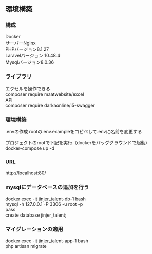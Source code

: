## 環境構築

### 構成
Docker<br/>
サーバーNginx<br/>
PHPバージョン8.1.27<br/>
Laravelバージョン 10.48.4<br/>
Mysqlバージョン8.0.36<br/>

### ライブラリ
エクセルを操作できる<br/>
composer require maatwebsite/excel<br/>
API<br/>
composer require darkaonline/l5-swagger<br/>

### 環境構築
.envの作成
rootの.env.exampleをコピぺして.envに名前を変更する

プロジェクトのrootで下記を実行（dockerをバッググラウンドで起動）<br/>
docker-compose up -d<br/>

### URL
http://localhost:80/<br/>

### mysqlにデータベースの追加を行う
docker exec -it jinjer_talent-db-1 bash<br/>
mysql -h 127.0.0.1 -P 3306 -u root -p<br/>
pass<br/>
create database jinjer_talent;<br/>

### マイグレーションの適用
docker exec -it jinjer_talent-app-1 bash<br/>
php artisan migrate<br/>
